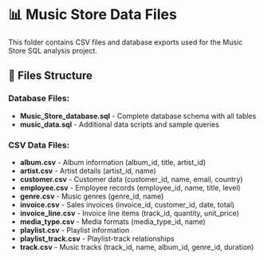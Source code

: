 # 📊 Music Store Data Files

This folder contains CSV files and database exports used for the Music Store SQL analysis project.

## 📁 Files Structure

### Database Files:
- **Music_Store_database.sql** - Complete database schema with all tables
- **music_data.sql** - Additional data scripts and sample queries

### CSV Data Files:
- **album.csv** - Album information (album_id, title, artist_id)
- **artist.csv** - Artist details (artist_id, name)
- **customer.csv** - Customer data (customer_id, name, email, country)
- **employee.csv** - Employee records (employee_id, name, title, level)
- **genre.csv** - Music genres (genre_id, name)
- **invoice.csv** - Sales invoices (invoice_id, customer_id, date, total)
- **invoice_line.csv** - Invoice line items (track_id, quantity, unit_price)
- **media_type.csv** - Media formats (media_type_id, name)
- **playlist.csv** - Playlist information
- **playlist_track.csv** - Playlist-track relationships
- **track.csv** - Music tracks (track_id, name, album_id, genre_id, duration)

